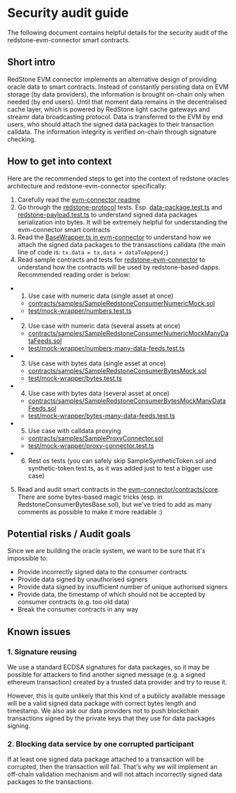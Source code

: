 # Security audit guide

The following document contains helpful details for the security audit of the redstone-evm-connector smart contracts.

## Short intro
RedStone EVM connector implements an alternative design of providing oracle data to smart contracts. Instead of constantly persisting data on EVM storage (by data providers), the information is brought on-chain only when needed (by end users). Until that moment data remains in the decentralised cache layer, which is powered by RedStone light cache gateways and streamr data broadcasting protocol. Data is transferred to the EVM by end users, who should attach the signed data packages to their transaction calldata. The information integrity is verified on-chain through signature checking.

## How to get into context

Here are the recommended steps to get into the context of redstone oracles architecture and redstone-evm-connector specifically:

1. Carefully read the [evm-connector readme](./README.md)
2. Go through the [redstone-protocol](../protocol/) tests. Esp. [data-package.test.ts](../protocol/test/data-package.test.ts) and [redstone-payload.test.ts](../protocol/test/redstone-payload.test.ts) to understand signed data packages serialization into bytes. It will be extremely helpful for understanding the evm-connector smart contracts
3. Read the [BaseWrapper.ts in evm-connector](./src/wrappers/BaseWrapper.ts) to understand how we attach the signed data packages to the transasctions calldata (the main line of code is: `tx.data = tx.data + dataToAppend;`)
4. Read sample contracts and tests for [redstone-evm-connector](./test/) to understand how the contracts will be used by redstone-based dapps. Recommended reading order is below:
  - 1. Use case with numeric data (single asset at once)
    - [contracts/samples/SampleRedstoneConsumerNumericMock.sol](contracts/samples/SampleRedstoneConsumerNumericMock.sol)
    - [test/mock-wrapper/numbers.test.ts](test/mock-wrapper/numbers.test.ts)
  - 2. Use case with numeric data (several assets at once)
    - [contracts/samples/SampleRedstoneConsumerNumericMockManyDataFeeds.sol](contracts/samples/SampleRedstoneConsumerNumericMockManyDataFeeds.sol)
    - [test/mock-wrapper/numbers-many-data-feeds.test.ts](test/mock-wrapper/numbers-many-data-feeds.test.ts)
  - 3. Use case with bytes data (single asset at once)
    - [contracts/samples/SampleRedstoneConsumerBytesMock.sol](contracts/samples/SampleRedstoneConsumerBytesMock.sol)
    - [test/mock-wrapper/bytes.test.ts](test/mock-wrapper/bytes.test.ts)
  - 4. Use case with bytes data (several asset at once)
    - [contracts/samples/SampleRedstoneConsumerBytesMockManyDataFeeds.sol](contracts/samples/SampleRedstoneConsumerBytesMockManyDataFeeds.sol)
    - [test/mock-wrapper/bytes-many-data-feeds.test.ts](test/mock-wrapper/bytes-many-data-feeds.test.ts)
  - 5. Use case with calldata proxying
    - [contracts/samples/SampleProxyConnector.sol](contracts/samples/SampleProxyConnector.sol)
    - [test/mock-wrapper/proxy-connector.test.ts](test/mock-wrapper/proxy-connector.test.ts)
  - 6. Rest os tests (you can safely skip SampleSyntheticToken.sol and synthetic-token.test.ts, as it was added just to test a bigger use case)
5. Read and audit smart contracts in the [evm-connector/contracts/core](./contracts/core/). There are some bytes-based magic tricks (esp. in RedstoneConsumerBytesBase.sol), but we've tried to add as many comments as possible to make it more readable :)

## Potential risks / Audit goals

Since we are building the oracle system, we want to be sure that it's impossible to:
- Provide incorrectly signed data to the consumer contracts
- Provide data signed by unauthorised signers
- Provide data signed by insufficient number of unique authorised signers
- Provide data, the timestamp of which should not be accepted by consumer contracts (e.g. too old data)
- Break the consumer contracts in any way

## Known issues

### 1. Signature reusing
We use a standard ECDSA signatures for data packages, so it may be possible for attackers to find another signed message (e.g. a signed ethereum transaction) created by a trusted data provider and try to reuse it. 

However, this is quite unlikely that this kind of a publicly available message will be a valid signed data package with correct bytes length and timestamp. We also ask our data providers not to push blockchain transactions signed by the private keys that they use for data packages signing.

### 2. Blocking data service by one corrupted participant
If at least one signed data package attached to a transaction will be corrupted, then the transaction will fail. That's why we will implement an off-chain validation mechanism and will not attach incorrectly signed data packages to the transactions.
